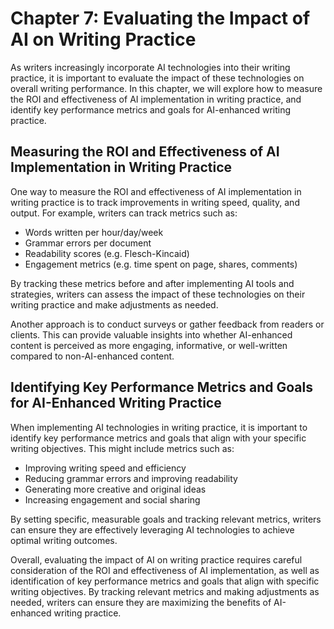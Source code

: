 Chapter 7: Evaluating the Impact of AI on Writing Practice
==========================================================

As writers increasingly incorporate AI technologies into their writing practice, it is important to evaluate the impact of these technologies on overall writing performance. In this chapter, we will explore how to measure the ROI and effectiveness of AI implementation in writing practice, and identify key performance metrics and goals for AI-enhanced writing practice.

Measuring the ROI and Effectiveness of AI Implementation in Writing Practice
----------------------------------------------------------------------------

One way to measure the ROI and effectiveness of AI implementation in writing practice is to track improvements in writing speed, quality, and output. For example, writers can track metrics such as:

* Words written per hour/day/week
* Grammar errors per document
* Readability scores (e.g. Flesch-Kincaid)
* Engagement metrics (e.g. time spent on page, shares, comments)

By tracking these metrics before and after implementing AI tools and strategies, writers can assess the impact of these technologies on their writing practice and make adjustments as needed.

Another approach is to conduct surveys or gather feedback from readers or clients. This can provide valuable insights into whether AI-enhanced content is perceived as more engaging, informative, or well-written compared to non-AI-enhanced content.

Identifying Key Performance Metrics and Goals for AI-Enhanced Writing Practice
------------------------------------------------------------------------------

When implementing AI technologies in writing practice, it is important to identify key performance metrics and goals that align with your specific writing objectives. This might include metrics such as:

* Improving writing speed and efficiency
* Reducing grammar errors and improving readability
* Generating more creative and original ideas
* Increasing engagement and social sharing

By setting specific, measurable goals and tracking relevant metrics, writers can ensure they are effectively leveraging AI technologies to achieve optimal writing outcomes.

Overall, evaluating the impact of AI on writing practice requires careful consideration of the ROI and effectiveness of AI implementation, as well as identification of key performance metrics and goals that align with specific writing objectives. By tracking relevant metrics and making adjustments as needed, writers can ensure they are maximizing the benefits of AI-enhanced writing practice.


